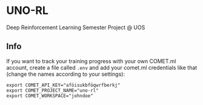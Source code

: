 # UNO-RL
Deep Reinforcement Learning Semester Project @ UOS


## Info
If you want to track your training progress with your own COMET.ml account, create a file called ``.env``
and add your comet.ml credentials like that (change the names according to your settings):

```
export COMET_API_KEY="aföisukbföqwrfberkj"
export COMET_PROJECT_NAME="uno-rl"
export COMET_WORKSPACE="johndoe"
```


